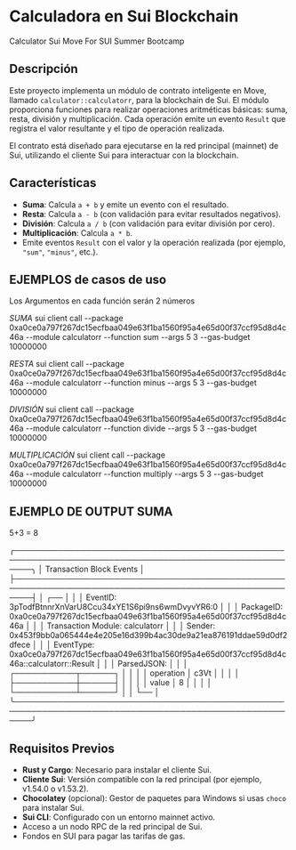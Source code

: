 # Calculadora en Sui Blockchain
Calculator Sui Move For SUI Summer Bootcamp

## Descripción
Este proyecto implementa un módulo de contrato inteligente en Move, llamado `calculator::calculatorr`, para la blockchain de Sui. El módulo proporciona funciones para realizar operaciones aritméticas básicas: suma, resta, división y multiplicación. Cada operación emite un evento `Result` que registra el valor resultante y el tipo de operación realizada.

El contrato está diseñado para ejecutarse en la red principal (mainnet) de Sui, utilizando el cliente Sui para interactuar con la blockchain.

## Características
- **Suma**: Calcula `a + b` y emite un evento con el resultado.
- **Resta**: Calcula `a - b` (con validación para evitar resultados negativos).
- **División**: Calcula `a / b` (con validación para evitar división por cero).
- **Multiplicación**: Calcula `a * b`.
- Emite eventos `Result` con el valor y la operación realizada (por ejemplo, `"sum"`, `"minus"`, etc.).

## EJEMPLOS de casos de uso

Los Argumentos en cada función serán 2 números

*SUMA*
sui client call --package 0xa0ce0a797f267dc15ecfbaa049e63f1ba1560f95a4e65d00f37ccf95d8d4c46a --module calculatorr --function sum --args 5 3 --gas-budget 10000000

*RESTA*
sui client call --package 0xa0ce0a797f267dc15ecfbaa049e63f1ba1560f95a4e65d00f37ccf95d8d4c46a --module calculatorr --function minus --args 5 3 --gas-budget 10000000

*DIVISIÓN*
sui client call --package 0xa0ce0a797f267dc15ecfbaa049e63f1ba1560f95a4e65d00f37ccf95d8d4c46a --module calculatorr --function divide --args 5 3 --gas-budget 10000000

*MULTIPLICACIÓN*
sui client call --package 0xa0ce0a797f267dc15ecfbaa049e63f1ba1560f95a4e65d00f37ccf95d8d4c46a --module calculatorr --function multiply --args 5 3 --gas-budget 10000000

## EJEMPLO DE OUTPUT SUMA

5+3 = 8

╭───────────────────────────────────────────────────────────────────────────────────────────────────────╮
│ Transaction Block Events                                                                              │
├───────────────────────────────────────────────────────────────────────────────────────────────────────┤
│  ┌──                                                                                                  │
│  │ EventID: 3pTodfBtnnrXnVarU8Ccu34xYE1S6pi9ns6wmDvyvYR6:0                                            │
│  │ PackageID: 0xa0ce0a797f267dc15ecfbaa049e63f1ba1560f95a4e65d00f37ccf95d8d4c46a                      │
│  │ Transaction Module: calculatorr                                                                    │
│  │ Sender: 0x453f9bb0a065444e4e205e16d399b4ac30de9a21ea876191ddae59d0df2dfece                         │
│  │ EventType: 0xa0ce0a797f267dc15ecfbaa049e63f1ba1560f95a4e65d00f37ccf95d8d4c46a::calculatorr::Result │
│  │ ParsedJSON:                                                                                        │
│  │   ┌───────────┬──────┐                                                                             │
│  │   │ operation │ c3Vt │                                                                             │
│  │   ├───────────┼──────┤                                                                             │
│  │   │ value     │ 8    │                                                                             │
│  │   └───────────┴──────┘                                                                             │
│  └──                                                                                                  │
╰───────────────────────────────────────────────────────────────────────────────────────────────────────╯


## Requisitos Previos
- **Rust y Cargo**: Necesario para instalar el cliente Sui.
- **Cliente Sui**: Versión compatible con la red principal (por ejemplo, v1.54.0 o v1.53.2).
- **Chocolatey** (opcional): Gestor de paquetes para Windows si usas `choco` para instalar Sui.
- **Sui CLI**: Configurado con un entorno mainnet activo.
- Acceso a un nodo RPC de la red principal de Sui.
- Fondos en SUI para pagar las tarifas de gas.
  
